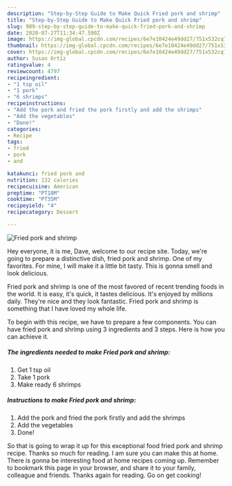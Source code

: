 ```yaml
---
description: "Step-by-Step Guide to Make Quick Fried pork and shrimp"
title: "Step-by-Step Guide to Make Quick Fried pork and shrimp"
slug: 989-step-by-step-guide-to-make-quick-fried-pork-and-shrimp
date: 2020-07-27T11:34:47.590Z
image: https://img-global.cpcdn.com/recipes/6e7e10424e49dd27/751x532cq70/fried-pork-and-shrimp-recipe-main-photo.jpg
thumbnail: https://img-global.cpcdn.com/recipes/6e7e10424e49dd27/751x532cq70/fried-pork-and-shrimp-recipe-main-photo.jpg
cover: https://img-global.cpcdn.com/recipes/6e7e10424e49dd27/751x532cq70/fried-pork-and-shrimp-recipe-main-photo.jpg
author: Susan Ortiz
ratingvalue: 4
reviewcount: 4797
recipeingredient:
- "1 tsp oil"
- "1 pork"
- "6 shrimps"
recipeinstructions:
- "Add the pork and fried the pork firstly and add the shrimps"
- "Add the vegetables"
- "Done!"
categories:
- Recipe
tags:
- fried
- pork
- and

katakunci: fried pork and 
nutrition: 132 calories
recipecuisine: American
preptime: "PT18M"
cooktime: "PT35M"
recipeyield: "4"
recipecategory: Dessert

---
```



![Fried pork and shrimp](https://img-global.cpcdn.com/recipes/6e7e10424e49dd27/751x532cq70/fried-pork-and-shrimp-recipe-main-photo.jpg)

Hey everyone, it is me, Dave, welcome to our recipe site. Today, we're going to prepare a distinctive dish, fried pork and shrimp. One of my favorites. For mine, I will make it a little bit tasty. This is gonna smell and look delicious.



Fried pork and shrimp is one of the most favored of recent trending foods in the world. It is easy, it's quick, it tastes delicious. It's enjoyed by millions daily. They're nice and they look fantastic. Fried pork and shrimp is something that I have loved my whole life.


To begin with this recipe, we have to prepare a few components. You can have fried pork and shrimp using 3 ingredients and 3 steps. Here is how you can achieve it.

<!--inarticleads1-->

##### The ingredients needed to make Fried pork and shrimp:

1. Get 1 tsp oil
1. Take 1 pork
1. Make ready 6 shrimps




<!--inarticleads2-->

##### Instructions to make Fried pork and shrimp:

1. Add the pork and fried the pork firstly and add the shrimps
1. Add the vegetables
1. Done!




So that is going to wrap it up for this exceptional food fried pork and shrimp recipe. Thanks so much for reading. I am sure you can make this at home. There is gonna be interesting food at home recipes coming up. Remember to bookmark this page in your browser, and share it to your family, colleague and friends. Thanks again for reading. Go on get cooking!
